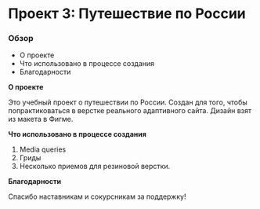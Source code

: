 # Проект 3: Путешествие по России

### Обзор
* О проекте
* Что использовано в процессе создания
* Благодарности

**О проекте**

Это учебный проект о путешествии по России.
Создан для того, чтобы попрактиковаться в верстке реального адаптивного сайта. Дизайн взят из макета в Фигме.

**Что использовано в процессе создания**

1. Media queries
2. Гриды
3. Несколько приемов для резиновой верстки.

**Благодарности**

Спасибо наставникам и сокурсникам за поддержку!
